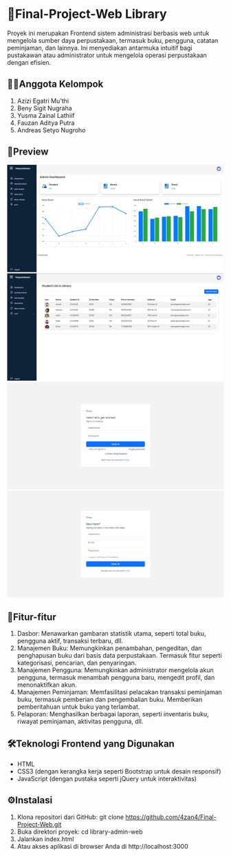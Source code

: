 # 📕Final-Project-Web Library

Proyek ini merupakan Frontend sistem administrasi berbasis web untuk mengelola sumber daya perpustakaan, termasuk buku, pengguna, catatan peminjaman, dan lainnya. Ini menyediakan antarmuka intuitif bagi pustakawan atau administrator untuk mengelola operasi perpustakaan dengan efisien.

## 👷‍♂️Anggota Kelompok

1. Azizi Egatri Mu’thi
2. Beny Sigit Nugraha
3. Yusma Zainal Lathiif
4. Fauzan Aditya Putra
5. Andreas Setyo Nugroho

## 👀Preview

![alert](https://github.com/4zan4/Final-Project-Web/blob/main/assets/Image/Home.png?raw=true)
![alert](https://github.com/4zan4/Final-Project-Web/blob/main/assets/Image/Addstudent.png?raw=true)
![alert](https://github.com/4zan4/Final-Project-Web/blob/main/assets/Image/Login.png?raw=true)
![alert](https://github.com/4zan4/Final-Project-Web/blob/main/assets/Image/Register.png?raw=true)

## 🚀Fitur-fitur

1. Dasbor: Menawarkan gambaran statistik utama, seperti total buku, pengguna aktif, transaksi terbaru, dll.
2. Manajemen Buku: Memungkinkan penambahan, pengeditan, dan penghapusan buku dari basis data perpustakaan. Termasuk fitur seperti kategorisasi, pencarian, dan penyaringan.
3. Manajemen Pengguna: Memungkinkan administrator mengelola akun pengguna, termasuk menambah pengguna baru, mengedit profil, dan menonaktifkan akun.
4. Manajemen Peminjaman: Memfasilitasi pelacakan transaksi peminjaman buku, termasuk pemberian dan pengembalian buku. Memberikan pemberitahuan untuk buku yang terlambat.
5. Pelaporan: Menghasilkan berbagai laporan, seperti inventaris buku, riwayat peminjaman, aktivitas pengguna, dll.

## 🛠Teknologi Frontend yang Digunakan

- HTML
- CSS3 (dengan kerangka kerja seperti Bootstrap untuk desain responsif)
- JavaScript (dengan pustaka seperti jQuery untuk interaktivitas)

## ⚙Instalasi

1. Klona repositori dari GitHub: git clone https://github.com/4zan4/Final-Project-Web.git
2. Buka direktori proyek: cd library-admin-web
3. Jalankan index.html
4. Atau akses aplikasi di browser Anda di http://localhost:3000
